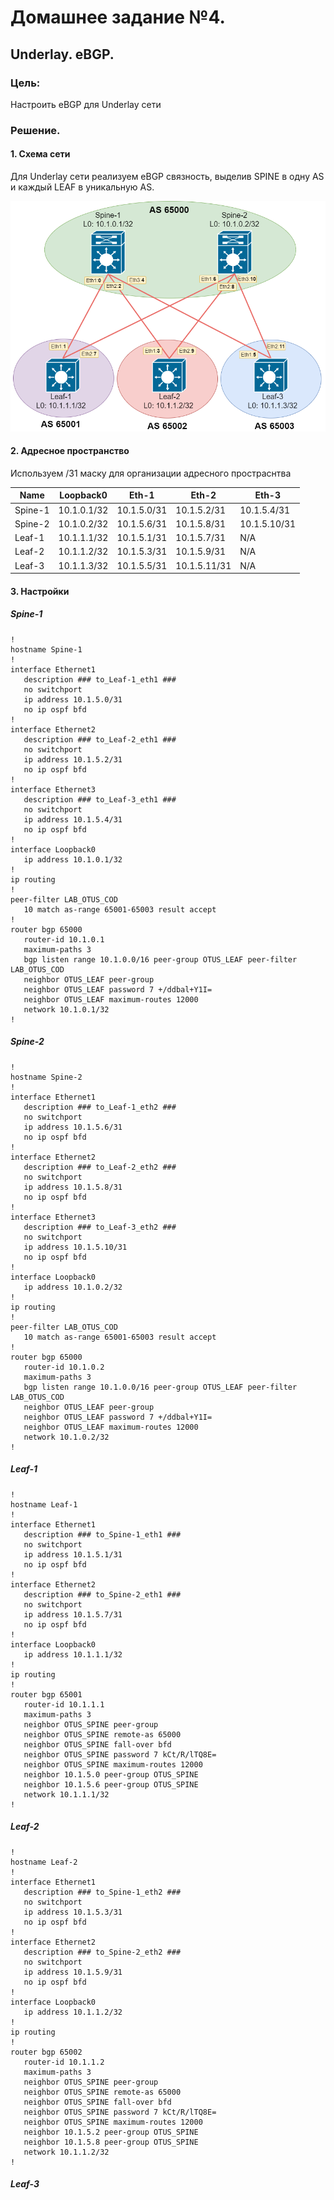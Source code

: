 # Домашнее задание №4.
## Underlay. eBGP.
### Цель:
Настроить eBGP для Underlay сети

### Решение.
#### 1. Схема сети

Для Underlay сети реализуем eBGP связность, выделив SPINE в одну AS и каждый LEAF в уникальную AS. 

![dz-4_topo_ebgp_underlay.png](dz-4_topo_ebgp_underlay.png)

#### 2. Адресное пространство

Используем /31 маску для организации адресного простраснтва

|Name|Loopback0|Eth-1|Eth-2|Eth-3|
|---|---|---|---|---|
Spine-1|10.1.0.1/32|10.1.5.0/31|10.1.5.2/31|10.1.5.4/31|
Spine-2|10.1.0.2/32|10.1.5.6/31|10.1.5.8/31|10.1.5.10/31|
Leaf-1|10.1.1.1/32|10.1.5.1/31|10.1.5.7/31|N/A|
Leaf-2|10.1.1.2/32|10.1.5.3/31|10.1.5.9/31|N/A|
Leaf-3|10.1.1.3/32|10.1.5.5/31|10.1.5.11/31|N/A|

#### 3. Настройки

##### Spine-1
```
!
hostname Spine-1
!
interface Ethernet1
   description ### to_Leaf-1_eth1 ###
   no switchport
   ip address 10.1.5.0/31
   no ip ospf bfd
!
interface Ethernet2
   description ### to_Leaf-2_eth1 ###
   no switchport
   ip address 10.1.5.2/31
   no ip ospf bfd
!
interface Ethernet3
   description ### to_Leaf-3_eth1 ###
   no switchport
   ip address 10.1.5.4/31
   no ip ospf bfd
!
interface Loopback0
   ip address 10.1.0.1/32
!
ip routing
!
peer-filter LAB_OTUS_COD
   10 match as-range 65001-65003 result accept
!
router bgp 65000
   router-id 10.1.0.1
   maximum-paths 3
   bgp listen range 10.1.0.0/16 peer-group OTUS_LEAF peer-filter LAB_OTUS_COD
   neighbor OTUS_LEAF peer-group
   neighbor OTUS_LEAF password 7 +/ddbal+Y1I=
   neighbor OTUS_LEAF maximum-routes 12000
   network 10.1.0.1/32
!
```
##### Spine-2
```
!
hostname Spine-2
!
interface Ethernet1
   description ### to_Leaf-1_eth2 ###
   no switchport
   ip address 10.1.5.6/31
   no ip ospf bfd
!
interface Ethernet2
   description ### to_Leaf-2_eth2 ###
   no switchport
   ip address 10.1.5.8/31
   no ip ospf bfd
!
interface Ethernet3
   description ### to_Leaf-3_eth2 ###
   no switchport
   ip address 10.1.5.10/31
   no ip ospf bfd
!
interface Loopback0
   ip address 10.1.0.2/32
!
ip routing
!
peer-filter LAB_OTUS_COD
   10 match as-range 65001-65003 result accept
!
router bgp 65000
   router-id 10.1.0.2
   maximum-paths 3
   bgp listen range 10.1.0.0/16 peer-group OTUS_LEAF peer-filter LAB_OTUS_COD
   neighbor OTUS_LEAF peer-group
   neighbor OTUS_LEAF password 7 +/ddbal+Y1I=
   neighbor OTUS_LEAF maximum-routes 12000
   network 10.1.0.2/32
!
```
##### Leaf-1
```
!
hostname Leaf-1
!
interface Ethernet1
   description ### to_Spine-1_eth1 ###
   no switchport
   ip address 10.1.5.1/31
   no ip ospf bfd
!
interface Ethernet2
   description ### to_Spine-2_eth1 ###
   no switchport
   ip address 10.1.5.7/31
   no ip ospf bfd
!
interface Loopback0
   ip address 10.1.1.1/32
!
ip routing
!
router bgp 65001
   router-id 10.1.1.1
   maximum-paths 3
   neighbor OTUS_SPINE peer-group
   neighbor OTUS_SPINE remote-as 65000
   neighbor OTUS_SPINE fall-over bfd
   neighbor OTUS_SPINE password 7 kCt/R/lTQ8E=
   neighbor OTUS_SPINE maximum-routes 12000
   neighbor 10.1.5.0 peer-group OTUS_SPINE
   neighbor 10.1.5.6 peer-group OTUS_SPINE
   network 10.1.1.1/32
!
```
##### Leaf-2 
```
!
hostname Leaf-2
!
interface Ethernet1
   description ### to_Spine-1_eth2 ###
   no switchport
   ip address 10.1.5.3/31
   no ip ospf bfd
!
interface Ethernet2
   description ### to_Spine-2_eth2 ###
   no switchport
   ip address 10.1.5.9/31
   no ip ospf bfd
!
interface Loopback0
   ip address 10.1.1.2/32
!
ip routing
!
router bgp 65002
   router-id 10.1.1.2
   maximum-paths 3
   neighbor OTUS_SPINE peer-group
   neighbor OTUS_SPINE remote-as 65000
   neighbor OTUS_SPINE fall-over bfd
   neighbor OTUS_SPINE password 7 kCt/R/lTQ8E=
   neighbor OTUS_SPINE maximum-routes 12000
   neighbor 10.1.5.2 peer-group OTUS_SPINE
   neighbor 10.1.5.8 peer-group OTUS_SPINE
   network 10.1.1.2/32
!
```
##### Leaf-3
```
```